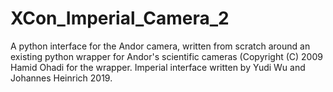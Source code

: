 # XCon_Imperial_Camera_2
A python interface for the Andor camera, written from scratch around an existing python wrapper for Andor's scientific cameras (Copyright (C) 2009 Hamid Ohadi for the wrapper.
Imperial interface written by Yudi Wu and Johannes Heinrich 2019.
